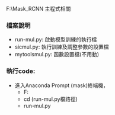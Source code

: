 F:\Mask_RCNN  主程式相關
### 檔案說明
+ run-mul.py: 啟動模型訓練的執行檔
+ sicmul.py: 執行訓練及調整參數的設置檔
+ mytoolsmul.py: 函數設置檔(不用動)


### 執行code:
+ 進入Anaconda Prompt (mask)終端機，
  + F:
  + cd (run-mul.py檔路徑)
  + run-mul.py

